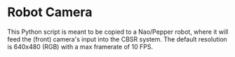 # Robot Camera
This Python script is meant to be copied to a Nao/Pepper robot, where it will feed the (front) camera's input into the CBSR system.
The default resolution is 640x480 (RGB) with a max framerate of 10 FPS.